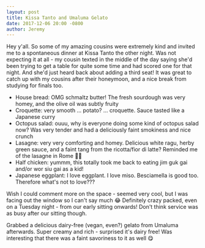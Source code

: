 ```yaml
---
layout: post
title: Kissa Tanto and Umaluma Gelato
date: 2017-12-06 20:00 -0800
author: Jeremy
---
```

Hey y'all. So some of my amazing cousins were extremely kind and invited me to a spontaneous dinner at Kissa Tanto the other night. Was not expecting it at all - my cousin texted in the middle of the day saying she'd been trying to get a table for quite some time and had scored one for that night. And she'd just heard back about adding a third seat! It was great to catch up with my cousins after their honeymoon, and a nice break from studying for finals too.

- House bread: OMG schmaltz butter! The fresh sourdough was very homey, and the olive oil was subtly fruity
- Croquette: very smooth ... potato? ... croquette. Sauce tasted like a Japanese curry
- Octopus salad: ouuu, why is everyone doing some kind of octopus salad now? Was very tender and had a deliciously faint smokiness and nice crunch
- Lasagne: very very comforting and homey. Delicious white ragu, herby green sauce, and a faint tang from the ricotta/fior di latte? Reminded me of the lasagne in Rome :spaghetti::sparkles:
- Half chicken: yummm, this totally took me back to eating jim guk gai and/or wor siu gai as a kid!
- Japanese eggplant: I love eggplant. I love miso. Besciamella is good too. Therefore what's not to love???

Wish I could comment more on the space - seemed very cool, but I was facing out the window so I can't say much :joy: Definitely crazy packed, even on a Tuesday night - from our early sitting onwards! Don't think service was as busy after our sitting though.

Grabbed a delicious dairy-free (vegan, even?) gelato from Umaluma afterwards. Super creamy and rich - surprised it's dairy free! Was interesting that there was a faint savoriness to it as well :yum:
